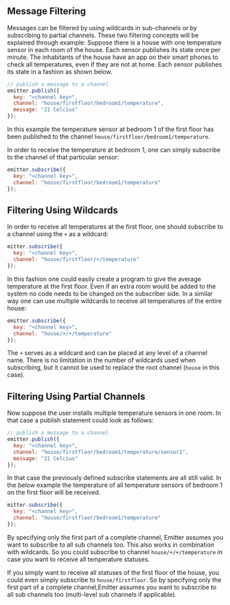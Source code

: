 ## Message Filtering

Messages can be filtered by using wildcards in sub-channels or by subscribing to partial channels. These two filtering concepts will be explained through example: Suppose there is a house with one temperature sensor in each room of the house. Each sensor publishes its state once per minute. The inhabitants of the house have an app on their smart phones to check all temperatures, even if they are not at home.  Each sensor publishes its state in a fashion as shown below.

```javascript
// publish a message to a channel
emitter.publish({
  key: "<channel key>",
  channel: "house/firstfloor/bedroom1/temperature",
  message: "21 Celcius"
});
```

In this example the temperature sensor at bedroom 1 of the first floor has been published to the channel `house/firstfloor/bedroom1/temperature`. 

In order to receive the temperature at bedroom 1, one can simply subscribe to the channel of that particular sensor: 

```javascript
emitter.subscribe({
  key: "<channel key>",
  channel: "house/firstfloor/bedroom1/temperature"
});
```

## Filtering Using Wildcards

In order to receive all temperatures at the first floor, one should subscribe to a channel using the `+` as a wildcard:

```javascript
mitter.subscribe({
  key: "<channel key>",
  channel: "house/firstfloor/+/temperature"
}); 
```

In this fashion one could easily create a program to give the average temperature at the first floor. Even if an extra room would be added to the system no code needs to be changed on the subscriber side. In a similar way one can use multiple wildcards to receive all temperatures of the entire house:

```javascript
emitter.subscribe({
  key: "<channel key>",
  channel: "house/+/+/temperature"
});
```

The `+` serves as a wildcard and can be placed at any level of a channel name. There is no limitation in the number of wildcards used when subscribing, but it cannot be used to replace the root channel (`house` in this case).

## Filtering Using Partial Channels

Now suppose the user installs multiple temperature sensors in one room. In that case a publish statement could look as follows: 

```javascript
// publish a message to a channel
emitter.publish({
  key: "<channel key>",
  channel: "house/firstfloor/bedroom1/temperature/sensor2",
  message: "21 Celcius"
});
```

In that case the previously defined subscribe statements are all still valid. In the below example the temperature of all temperature sensors of bedroom 1 on the first floor will be received.  

```javascript
mitter.subscribe({
  key: "<channel key>",
  channel: "house/firstfloor/bedroom1/temperature"
});
```
By specifying only the first part of a complete channel, Emitter assumes you want to subscribe to all sub channels too. This also works in combination with wildcards. So you could subscribe to channel `house/+/+/temperature` in case you want to receive all temperature statuses.

If you simply want to receive all statuses of the first floor of the house, you could even simply subscribe to `house/firstfloor`. So by specifying only the first part of a complete channel,Emitter assumes you want to subscribe to all sub channels too (multi-level sub channels if applicable).


